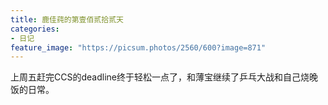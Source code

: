 ```yaml
---
title: 鹿佳莼的第壹佰贰拾贰天
categories:
- 日记
feature_image: "https://picsum.photos/2560/600?image=871"
---
```


上周五赶完CCS的deadline终于轻松一点了，和薄宝继续了乒乓大战和自己烧晚饭的日常。


